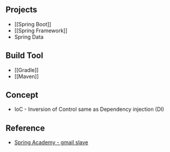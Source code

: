 ## Projects
- [[Spring Boot]]
- [[Spring Framework]]
- Spring Data 
## Build Tool
- [[Gradle]]
- [[Maven]]

## Concept
- IoC - Inversion of Control same as Dependency injection (DI)

## Reference
- [Spring Academy - gmail slave](https://spring.academy/)


